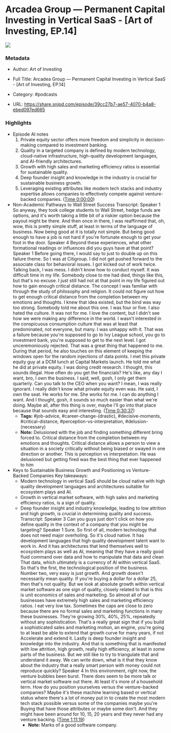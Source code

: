 # Arcadea Group —  Permanent Capital Investing in Vertical SaaS - [Art of Investing, EP.14]

![](https://wsrv.nl/?url=https%3A%2F%2Fmegaphone.imgix.net%2Fpodcasts%2Fd47ec4b2-57a2-11ee-8408-6bae64750515%2Fimage%2FAOI_Final2.png%3Fixlib%3Drails-4.3.1%26max-w%3D3000%26max-h%3D3000%26fit%3Dcrop%26auto%3Dformat%2Ccompress&w=100&h=100)

### Metadata

- Author: Art of Investing
- Full Title: Arcadea Group —  Permanent Capital Investing in Vertical SaaS - [Art of Investing, EP.14]
- Category: #podcasts



- URL: https://share.snipd.com/episode/39cc27b7-ae57-4070-b4a8-ebed097ed665

### Highlights

- Episode AI notes
  1. Private equity sector offers more freedom and simplicity in decision-making compared to investment banking.
  2. Quality in a targeted company is defined by modern technology, cloud-native infrastructure, high-quality development languages, and AI-friendly architectures.
  3. Growth with high sales and marketing efficiency ratios is essential for sustainable quality.
  4. Deep founder insight and knowledge in the industry is crucial for sustainable business growth.
  5. Leveraging existing attributes like modern tech stacks and industry expertise allows companies to effectively compete against venture-backed companies. ([Time 0:00:00](https://share.snipd.com/episode-takeaways/537cf781-244f-4eed-8269-96a886ea3525))
- Non-Academic Pathways to Wall Street Success
  Transcript:
  Speaker 1
  So anyway, they took college students to Wall Street, hedge funds are options, and it's worth taking a little bit of a riskier option because the payout might be there. And then once in there, I was reaffirmed that, oh, wow, this is pretty simple stuff, at least in terms of the language of business. Now being good at it is totally not simple. But being good enough to have a job is not hard if you're fortunate enough to get your foot in the door.
  Speaker 4
  Beyond these experiences, what other formational readings or influences did you guys have at that point?
  Speaker 1
  Before going there, I would say to just to double up on this failure theme. So I was at Citigroup. I did not get pushed forward to the associate class for behavioral issues. I got kicked out of work twice. Talking back, I was mess. I didn't know how to conduct myself. It was difficult time in my life. Somebody close to me had died, things like this, but that's no excuse. I just still had not at that point in my life figured out how to gain enough critical distance. The concept I was familiar with through the study of philosophy and religion. It could not figure out how to get enough critical distance from the completion between my emotions and thoughts. I knew that idea existed, but the bind was way too strong. Somebody told me about this one. I was four or five. I also hated the culture. It was not for me. I love the content, but I didn't see how we were making any difference in the world. I wasn't interested in the conspicuous consumption culture that was at least that predominated, not everyone, but many. I was unhappy with it. That was a failure because you're supposed to go to Ivy League school, you go to investment bank, you're supposed to get to the next level. I got unceremoniously rejected. That was a great thing that happened to me. During that period, he also touches on this element of keeping the windows open for the random injections of data points. I met this private equity guy at a DCM lunch at Capital Markets launch. He told me what he did at private equity. I was doing credit research. I thought, this sounds illegal. How often do you get the financials? He's like, any day I want, bro, I own the business. I said, well, gosh, I only get them quarterly. Can you talk to the CEO when you want? I mean, I was really ignorant. I really didn't know what private equity even was. He said, I own the seat. He works for me. She works for me. I can do anything I want. And I thought, gosh, it sounds so much easier than what we're doing. Maybe all, after this thing is over, maybe I'll go into that place because that sounds easy and interesting. ([Time 0:30:37](https://share.snipd.com/snip/13e92808-8052-4292-a467-f234402cdadb))
    - **Tags:** #job-advice, #career-change-(drastic), #decisive-moments, #critical-distance, #perception-vs-interpretation, #delusion-(necessary)
    - **Note:** Delusioned with the job and finding something different bring forced to. Critical distance from the completion between my emotions and thoughts. Critical distance allows a person to view a situation in a society critically without being biased or swayed in one direction or another. This is perception vs interpretation. He was delusioned but getting fired was the best thing that ever happened to him
- Keys to Sustainable Business Growth and Positioning vs Venture-Backed Companies
  Key takeaways:
  - Modern technology in vertical SaaS should be cloud native with high quality development languages and architectures suitable for ecosystem plays and AI.
  - Growth in vertical market software, with high sales and marketing efficiency ratios, is a sign of quality.
  - Deep founder insight and industry knowledge, leading to low attrition and high growth, is crucial in determining quality and success.
  Transcript:
  Speaker 3
  Can you guys just don't click on how you define quality in the context of a company that you might be targeting?
  Speaker 1
  Sure. So first of all, modern technology that does not need major overholing. So it's cloud native. It has development languages that high quality development talent want to work in. And it has architectures that lend themselves well to ecosystem plays as well as AI, meaning that they have a really good fluid command over data and how to manipulate that data and clean That data, which ultimately is a currency of AI within vertical SaaS. So that's the first, the technological position of the business. Number two, very easy is just growth. And growth doesn't necessarily mean quality. If you're buying a dollar for a dollar 25, then that's not quality. But we look at absolute growth within vertical market software as one sign of quality, closely related to that is this is unit economics of sales and marketing. So almost all of our businesses have extremely high sales and marketing efficiency ratios. I eat very low tax. Sometimes the caps are close to zero because there are no formal sales and marketing functions in many these businesses. They're growing 30%, 40%, 25%, repeatedly without any sophistication. That's a really great sign that if you build a sophisticated sales and marketing motion, an engine, you're going to at least be able to extend that growth curve for many years, if not Accelerate and extend it. Lastly is deep founder insight and knowledge into the industry. And that is something that is manifested with low attrition, high growth, really high efficiency, at least in some parts of the business. But we still like to try to triangulate that and understand it away. We can write down, what is it that they know about the industry that a really smart person with money could not reproduce quickly?
  Speaker 4
  In this environment, right now, the venture bubbles been burst. There does seem to be more talk or vertical market software out there. At least it's more of a household term. How do you position yourselves versus the venture-backed companies? Maybe it's these machine learning based or vertical status where there's a lot of money put in to create the most modern tech stack possible versus some of the companies maybe you're Buying that have those attributes or maybe some don't. And they might have been around for 10, 15, 20 years and they never had any venture backing. ([Time 1:11:19](https://share.snipd.com/snip/38c1c14e-dfaa-4d7c-b9ee-7ea2cd4ae7d8))
    - **Note:** Marks of a good software company.
